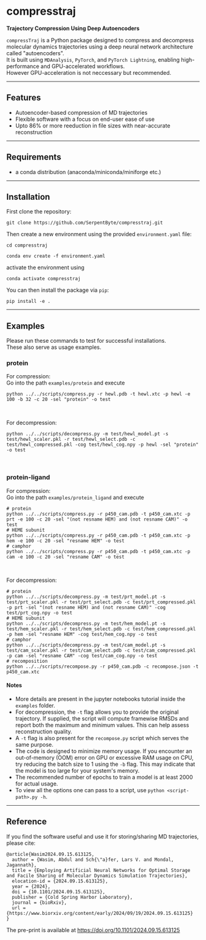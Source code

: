 # compresstraj

**Trajectory Compression Using Deep Autoencoders**

`compressTraj` is a Python package designed to compress and decompress molecular dynamics trajectories using a deep neural network 
architecture called "autoencoders". </br>
It is built using `MDAnalysis`, `PyTorch`, and `PyTorch Lightning`, enabling high-performance and GPU-accelerated workflows.</br>
However GPU-acceleration is not neccessary but recommended.

---

## Features

- Autoencoder-based compression of MD trajectories
- Flexible software with a focus on end-user ease of use
- Upto 86% or more reeduction in file sizes with near-accurate reconstruction

---
## Requirements
- a conda distribution (anaconda/miniconda/miniforge etc.)

---
## Installation
First clone the repository:</br>

```
git clone https://github.com/SerpentByte/compresstraj.git
```

Then create a new environment using the provided `environment.yaml` file:</br>
```
cd compresstraj
```

```
conda env create -f environment.yaml
```

activate the environment using</br>
```
conda activate compresstraj
```

You can then install the package via `pip`:

```
pip install -e .
```



---

## Examples
Please run these commands to test for successful installations.</br>
These also serve as usage examples.

### protein
For compression:</br>
Go into the path `examples/protein` and execute</br>

```
python ../../scripts/compress.py -r hewl.pdb -t hewl.xtc -p hewl -e 100 -b 32 -c 20 -sel "protein" -o test
```
</br>


For decompression:</br>

```
python ../../scripts/decompress.py -m test/hewl_model.pt -s test/hewl_scaler.pkl -r test/hewl_select.pdb -c test/hewl_compressed.pkl -cog test/hewl_cog.npy -p hewl -sel "protein" -o test
```
</br>

### protein-ligand
For compression:</br>
Go into the path `examples/protein_ligand` and execute</br>

```
# protein
python ../../scripts/compress.py -r p450_cam.pdb -t p450_cam.xtc -p prt -e 100 -c 20 -sel "(not resname HEM) and (not resname CAM)" -o test
# HEME subunit
python ../../scripts/compress.py -r p450_cam.pdb -t p450_cam.xtc -p hem -e 100 -c 20 -sel "resname HEM" -o test
# camphor
python ../../scripts/compress.py -r p450_cam.pdb -t p450_cam.xtc -p cam -e 100 -c 20 -sel "resname CAM" -o test
```
</br>

For decompression:</br>

```
# protein
python ../../scripts/decompress.py -m test/prt_model.pt -s test/prt_scaler.pkl -r test/prt_select.pdb -c test/prt_compressed.pkl -p prt -sel "(not resname HEM) and (not resname CAM)" -cog test/prt_cog.npy -o test
# HEME subunit
python ../../scripts/decompress.py -m test/hem_model.pt -s test/hem_scaler.pkl -r test/hem_select.pdb -c test/hem_compressed.pkl -p hem -sel "resname HEM" -cog test/hem_cog.npy -o test
# camphor
python ../../scripts/decompress.py -m test/cam_model.pt -s test/cam_scaler.pkl -r test/cam_select.pdb -c test/cam_compressed.pkl -p cam -sel "resname CAM" -cog test/cam_cog.npy -o test
# recomposition
python ../../scripts/recompose.py -r p450_cam.pdb -c recompose.json -t p450_cam.xtc
```

#### Notes
- More details are present in the jupyter notebooks tutorial inside the `examples` folder.
- For decompression, the `-t` flag allows you to provide the original trajectory. If supplied, the script will compute framewise RMSDs and report both the maximum and minimum values. This can help assess reconstruction quality.
- A `-t` flag is also present for the `recompose.py` script which serves the same purpose. 
- The code is designed to minimize memory usage. If you encounter an out-of-memory (OOM) error on GPU or excessive RAM usage on CPU, try reducing the batch size to 1 using the `-b` flag. This may indicate that the model is too large for your system's memory.
- The recommended number of epochs to train a model is at least 2000 for actual usage.
- To view all the options one can pass to a script, use `python <script-path>.py -h`.

---

## Reference
If you find the software useful and use it for storing/sharing MD trajectories, please cite:</br>
```
@article{Wasim2024.09.15.613125,
  author = {Wasim, Abdul and Sch{\"a}fer, Lars V. and Mondal, Jagannath},
  title = {Employing Artificial Neural Networks for Optimal Storage and Facile Sharing of Molecular Dynamics Simulation Trajectories},
  elocation-id = {2024.09.15.613125},
  year = {2024},
  doi = {10.1101/2024.09.15.613125},
  publisher = {Cold Spring Harbor Laboratory},
  journal = {bioRxiv},
  url = {https://www.biorxiv.org/content/early/2024/09/19/2024.09.15.613125}
}
```

The pre-print is available at https://doi.org/10.1101/2024.09.15.613125
